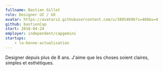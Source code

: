 ```yaml
---
fullname: Bastien Gillet
role: Designer UI / UX
avatar: https://avatars2.githubusercontent.com/u/38954696?s=460&v=4
github: bastienCap
start: 2018-04-24
employer: independent/capgemini
startups:
    - la-bonne-actualisation
---
```


Designer depuis plus de 8 ans. J'aime que les choses soient claires, simples et esthétiques.
